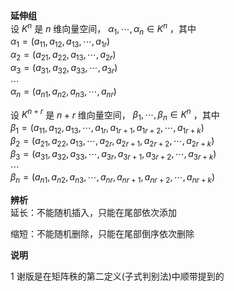 **延伸组**  
设 $K^n$ 是 $n$ 维向量空间， $\alpha_1,\cdots,\alpha_n  
\in K^n$ ，其中  
 $\alpha_1=(a_{11},a_{12},a_{13},\cdots,a_{1r})$   
 $\alpha_2=(a_{21},a_{22},a_{13},\cdots,a_{2r})$   
 $\alpha_3=(a_{31},a_{32},a_{33},\cdots,a_{3r})$   
 $\cdots$   
 $\alpha_n=(a_{n1},a_{n2},a_{n3},\cdots,a_{nr})$   
  
设 $K^{n+r}$ 是 $n+r$ 维向量空间， $\beta_1,\cdots,\beta_n\in K^n$ ，其中  
 $\beta_1=(a_{11},a_{12},a_{13},\cdots,a_{1r},a_{1r+1},a_{1r+2},\cdots,a_{1r+k})$   
 $\beta_2=(a_{21},a_{22},a_{13},\cdots,a_{2r},a_{2r+1},a_{2r+2},\cdots,a_{2r+k})$   
 $\beta_3=(a_{31},a_{32},a_{33},\cdots,a_{3r},a_{3r+1},a_{3r+2},\cdots,a_{3r+k})$   
 $\cdots$   
 $\beta_n=(a_{n1},a_{n2},a_{n3},\cdots,a_{nr},a_{nr+1},a_{nr+2},\cdots,a_{nr+k})$   
  
**辨析**  
延长：不能随机插入，只能在尾部依次添加  
  
缩短：不能随机删除，只能在尾部倒序依次删除  
  
**说明**  
  
1 谢版是在矩阵秩的第二定义(子式判别法)中顺带提到的  
